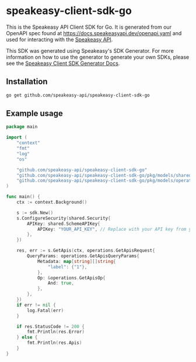 # speakeasy-client-sdk-go

This is the Speakeasy API Client SDK for Go. It is generated from our OpenAPI spec found at https://docs.speakeasyapi.dev/openapi.yaml and used for interacting with the [Speakeasy API](https://docs.speakeasyapi.dev/docs/speakeasy-api/speakeasy-api).

This SDK was generated using Speakeasy's SDK Generator. For more information on how to use the generator to generate your own SDKs, please see the [Speakeasy Client SDK Generator Docs](https://docs.speakeasyapi.dev/docs/using-speakeasy/client-sdks).

## Installation

```bash
go get github.com/speakeasy-api/speakeasy-client-sdk-go
```

## Example usage
```go
package main

import (
	"context"
	"fmt"
	"log"
	"os"

	"github.com/speakeasy-api/speakeasy-client-sdk-go"
	"github.com/speakeasy-api/speakeasy-client-sdk-go/pkg/models/shared"
	"github.com/speakeasy-api/speakeasy-client-sdk-go/pkg/models/operations"
)

func main() {
	ctx := context.Background()

	s := sdk.New()
	s.ConfigureSecurity(shared.Security{
		APIKey: shared.SchemeAPIKey{
			APIKey: "YOUR_API_KEY", // Replace with your API key from your Speakeasy Workspace
		},
	})

	res, err := s.GetApis(ctx, operations.GetApisRequest{
		QueryParams: operations.GetApisQueryParams{
			Metadata: map[string][]string{
				"label": {"1"},
			},
			Op: &operations.GetApisOp{
				And: true,
			},
		},
	})
	if err != nil {
		log.Fatal(err)
	}

	if res.StatusCode != 200 {
		fmt.Println(res.Error)
	} else {
		fmt.Println(res.Apis)
	}
}
```
